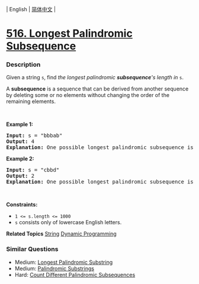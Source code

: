 | English | [简体中文](README.md) |

# [516. Longest Palindromic Subsequence](https://leetcode-cn.com/problems/longest-palindromic-subsequence)
 ### Description
<p>Given a string <code>s</code>, find <em>the longest palindromic <strong>subsequence</strong>&#39;s length in</em> <code>s</code>.</p>

<p>A <strong>subsequence</strong> is a sequence that can be derived from another sequence by deleting some or no elements without changing the order of the remaining elements.</p>

<p>&nbsp;</p>
<p><strong>Example 1:</strong></p>

<pre>
<strong>Input:</strong> s = &quot;bbbab&quot;
<strong>Output:</strong> 4
<strong>Explanation:</strong> One possible longest palindromic subsequence is &quot;bbbb&quot;.
</pre>

<p><strong>Example 2:</strong></p>

<pre>
<strong>Input:</strong> s = &quot;cbbd&quot;
<strong>Output:</strong> 2
<strong>Explanation:</strong> One possible longest palindromic subsequence is &quot;bb&quot;.
</pre>

<p>&nbsp;</p>
<p><strong>Constraints:</strong></p>

<ul>
	<li><code>1 &lt;= s.length &lt;= 1000</code></li>
	<li><code>s</code> consists only of lowercase English letters.</li>
</ul>

**Related Topics**  [String](https://leetcode-cn.com/tag/string) [Dynamic Programming](https://leetcode-cn.com/tag/dynamic-programming) 

### Similar Questions
 - Medium:	[Longest Palindromic Substring](https://leetcode-cn.com/problems/longest-palindromic-substring) 
 - Medium:	[Palindromic Substrings](https://leetcode-cn.com/problems/palindromic-substrings) 
 - Hard:	[Count Different Palindromic Subsequences](https://leetcode-cn.com/problems/count-different-palindromic-subsequences) 

